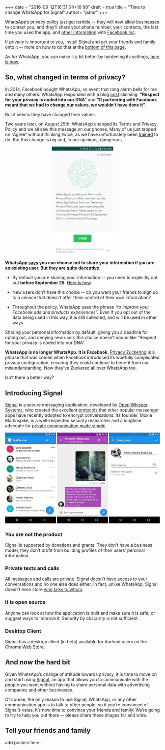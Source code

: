 +++
date = "2016-09-12T16:31:04+10:00"
draft = true
title = "Time to change WhatsApp for Signal"
author= "pamr"
+++

WhatsApp’s privacy policy just got terrible -- they will now allow businesses to contact you, and they’ll share your phone number, your contacts, the last time you used the app, and [other information](https://www.whatsapp.com/legal/#privacy-policy-information-we-collect) with [Facebook Inc](https://www.facebook.com/help/111814505650678).

If privacy is important to you, install Signal and get your friends and family onto it -- more on how to do that at the [bottom of this page](#posters).

As for WhatsApp, you can make it a bit better by hardening its settings, [here is how](https://github.com/hackforprivacy/cryptohack.net/blob/master/content/post/harden-whatsapp-settings.md).

## So, what changed in terms of privacy?

In 2014, Facebook bought WhatsApp, an event that rang alarm bells for me and many others. WhatsApp responded with a blog [post](https://blog.whatsapp.com/529/Setting-the-record-straight) claiming: **“Respect for your privacy is coded into our DNA”** and **“If partnering with Facebook meant that we had to change our values, we wouldn’t have done it”**.

But it seems they have changed their values.

Two years later, on August 25th, WhatsApp changed its Terms and Privacy Policy and we all saw this message on our phones. Many of us just tapped on “Agree” without thinking twice, as we have unfortunately been [trained](http://darkpatterns.org/) to do. But this change is big and, in our opinions, dangerous.

<img src="images/whatsapp.png" style="max-width:200px; margin-left:auto; margin-right:auto; display:block;"/>

**WhatsApp [says](https://www.whatsapp.com/faq/en/general/28030011) you can choose not to share your information if you are an existing user. But they are quite deceptive.**

* By default you are sharing your information -- you need to explicitly opt out **before September 25**. [Here is how](https://www.whatsapp.com/faq/general/26000016).

* New users don’t have this choice -- do you want your friends to sign up to a service that doesn’t offer them control of their own information?

* Throughout the policy, WhatsApp uses the phrase _“to improve your Facebook ads and products experiences”._ Even if you opt out of the data being used in this way, it is still collected, and will be used in other ways.

Sharing your personal information by default, giving you a deadline for opting out, and denying new users this choice doesn’t sound like “Respect for your privacy is coded into our DNA”.

**WhatsApp is no longer WhatsApp. It is Facebook.** [Privacy Zuckering](http://darkpatterns.org/facebook-com-august-2010/) is a phrase that was coined when Facebook introduced its woefully complicated privacy configuration, ensuring they could continue to benefit from our misunderstanding. Now they’ve Zuckered all over WhatsApp too.

Isn’t there a better way?

## Introducing Signal

[Signal](https://whispersystems.org/) is a secure messaging application, developed by [Open Whisper Systems](https://en.wikipedia.org/wiki/Open_Whisper_Systems), who created the excellent [protocols](https://whispersystems.org/blog/advanced-ratcheting/) that other popular messenger apps have recently adopted to encrypt conversations. Its founder, Moxie Marlinspike, is a well-respected security researcher and a longtime advocate for [private communication made simple](https://vimeo.com/124887048).

<img src="images/signal.jpg"/>

### You are not the product
Signal is supported by donations and grants. They don’t have a business model, they don’t profit from building profiles of their users’ personal information.

### Private texts and calls
All messages and calls are private. Signal doesn’t have access to your conversations and no one else does either. In fact, unlike WhatsApp, Signal doesn’t even store [who talks to whom](https://en.wikipedia.org/wiki/Signal_(software)#Metadata).

### It is open source
Anyone can look at how the application is built and make sure it is safe, or suggest ways to improve it. Security by obscurity is not sufficient.

### Desktop Client
Signal has a desktop client (in beta) available for Android users on the Chrome Web Store.

## And now the hard bit
Given WhatsApp’s change of attitude towards privacy, it is time to move on and start using [Signal](https://whispersystems.org/), an app that allows you to communicate with the people you want without having to share personal data with advertising companies and other businesses.

Of course, the only reason to use Signal, WhatsApp, or any other communication app is to talk to other people, so if you’re convinced of Signal’s value, it’s now time to convince your friends and family! We’re going to try to help you out there -- please share these images far and wide.

<a name="posters"></a>
## Tell your friends and family

add posters here.